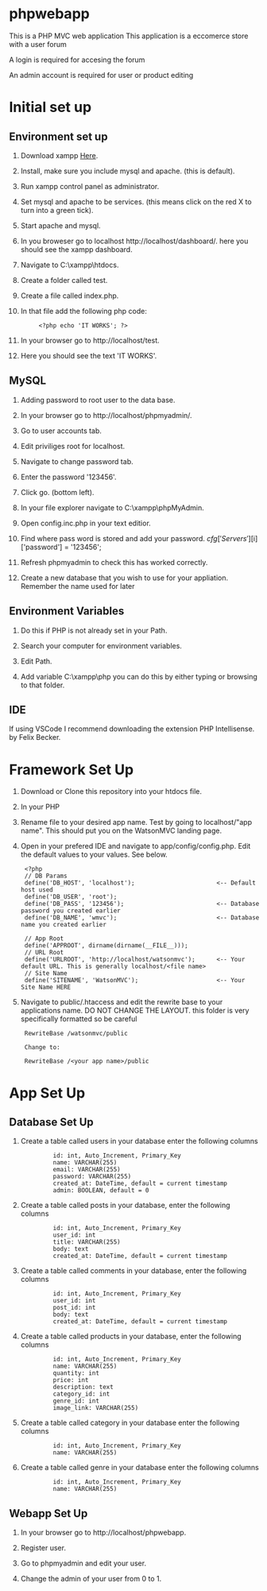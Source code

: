 # phpwebapp

This is a PHP MVC web application
This application is a eccomerce store with a user forum

A login is required for accesing the forum

An admin account is required for user or product editing


# Initial set up

## Environment set up


1. Download xampp [Here](https://www.apachefriends.org/index.html).

1. Install, make sure you include mysql and apache. (this is default).

1. Run xampp control panel as administrator.

1. Set mysql and apache to be services. (this means click on the red X to turn into a green tick).

1. Start apache and mysql.

1. In you broweser go to localhost http://localhost/dashboard/. here you should see the xampp dashboard.

1. Navigate to C:\xampp\htdocs.

1. Create a folder called test.

1. Create a file called index.php.

1. In that file add the following php code: 

            <?php echo 'IT WORKS'; ?>

1. In your browser go to http://localhost/test.

1. Here you should see the text 'IT WORKS'.



## MySQL

1. Adding password to root user to the data base.

1. In your browser go to http://localhost/phpmyadmin/.

1. Go to user accounts tab.

1. Edit priviliges root for localhost.

1. Navigate to change password tab.

1. Enter the password '123456'.

1. Click go. (bottom left).

1. In your file explorer navigate to C:\xampp\phpMyAdmin.

1. Open config.inc.php in your text editior.

1. Find where pass word is stored and add your password. $cfg['Servers'][$i]['password'] = '123456';

1. Refresh phpmyadmin to check this has worked correctly.

1. Create a new database that you wish to use for your appliation. Remember the name used for later



## Environment Variables

1. Do this if PHP is not already set in your Path.

1. Search your computer for environment variables.

1. Edit Path.

1. Add variable C:\xampp\php you can do this by either typing or browsing to that folder.


## IDE

If using VSCode I recommend downloading the extension PHP Intellisense. by Felix Becker. 


# Framework Set Up

1. Download or Clone this repository into your htdocs file.

1. In your PHP

1. Rename file to your desired app name. Test by going to localhost/"app name". This should put you on the WatsonMVC landing page.

1. Open in your prefered IDE and navigate to app/config/config.php. Edit the default values to your values. See below.

    
        <?php
        // DB Params
        define('DB_HOST', 'localhost');                       <-- Default host used
        define('DB_USER', 'root');
        define('DB_PASS', '123456');                          <-- Database password you created earlier
        define('DB_NAME', 'wmvc');                            <-- Database name you created earlier

        // App Root
        define('APPROOT', dirname(dirname(__FILE__)));
        // URL Root
        define('URLROOT', 'http://localhost/watsonmvc');      <-- Your default URL. This is generally localhost/<file name>
        // Site Name
        define('SITENAME', 'WatsonMVC');                      <-- Your Site Name HERE

    

1. Navigate to public/.htaccess and edit the rewrite base to your applications name. DO NOT CHANGE THE LAYOUT. this folder is very specifically formatted so be careful

    
        RewriteBase /watsonmvc/public

        Change to:

        RewriteBase /<your app name>/public


# App Set Up

## Database Set Up

1. Create a table called users in your database enter the following columns


                id: int, Auto_Increment, Primary_Key
                name: VARCHAR(255)
                email: VARCHAR(255)
                password: VARCHAR(255)
                created_at: DateTime, default = current timestamp
                admin: BOOLEAN, default = 0


1. Create a table called posts in your database, enter the following columns


                id: int, Auto_Increment, Primary_Key
                user_id: int
                title: VARCHAR(255)
                body: text
                created_at: DateTime, default = current timestamp

1. Create a table called comments in your database, enter the following columns


                id: int, Auto_Increment, Primary_Key
                user_id: int
                post_id: int
                body: text
                created_at: DateTime, default = current timestamp

1. Create a table called products in your database, enter the following columns


                id: int, Auto_Increment, Primary_Key
                name: VARCHAR(255)
                quantity: int
                price: int
                description: text
                category_id: int
                genre_id: int
                image_link: VARCHAR(255)


1. Create a table called category in your database enter the following columns


                id: int, Auto_Increment, Primary_Key
                name: VARCHAR(255)
                

1. Create a table called genre in your database enter the following columns


                id: int, Auto_Increment, Primary_Key
                name: VARCHAR(255)


## Webapp Set Up

1. In your browser go to http://localhost/phpwebapp.

1. Register user.

1. Go to phpmyadmin and edit your user.

1. Change the admin of your user from 0 to 1.


